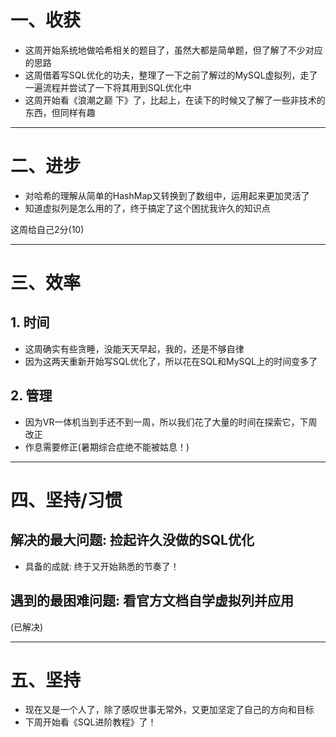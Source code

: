 # 一、收获

- 这周开始系统地做哈希相关的题目了，虽然大都是简单题，但了解了不少对应的思路
- 这周借着写SQL优化的功夫，整理了一下之前了解过的MySQL虚拟列，走了一遍流程并尝试了一下将其用到SQL优化中
- 这周开始看《浪潮之巅 下》了，比起上，在读下的时候又了解了一些非技术的东西，但同样有趣

<hr>









# 二、进步

- 对哈希的理解从简单的HashMap又转换到了数组中，运用起来更加灵活了
- 知道虚拟列是怎么用的了，终于搞定了这个困扰我许久的知识点

这周给自己2分(10)

<hr>











# 三、效率



## 1. 时间

- 这周确实有些贪睡，没能天天早起，我的，还是不够自律
- 因为这两天重新开始写SQL优化了，所以花在SQL和MySQL上的时间变多了





## 2. 管理

- 因为VR一体机当到手还不到一周，所以我们花了大量的时间在探索它，下周改正
- 作息需要修正(暑期综合症绝不能被姑息！)

<hr>















# 四、坚持/习惯



## 解决的最大问题: 捡起许久没做的SQL优化

- 具备的成就: 终于又开始熟悉的节奏了！



## 遇到的最困难问题: 看官方文档自学虚拟列并应用

(已解决)

<hr>













# 五、坚持

- 现在又是一个人了，除了感叹世事无常外，又更加坚定了自己的方向和目标
- 下周开始看《SQL进阶教程》了！





















